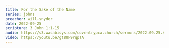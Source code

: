 ```yaml
---
title: For the Sake of the Name
series: johns
preacher: will-snyder
date: 2022-09-25
scripture: 3 John 1:1-15
audio: https://s3.wasabisys.com/coventrypca.church/sermons/2022.09.25.A For the Sake of the Name - Will Snyder.mp3
video: https://youtu.be/gt8UF9YqpTA
---
```

